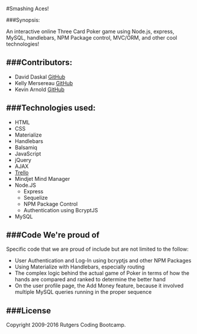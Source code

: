 #Smashing Aces!          


###Synopsis:

An interactive online Three Card Poker game using Node.js, express, MySQL, handlebars, NPM Package control, MVC/ORM, and other cool technologies!


###Contributors:  
---

* David Daskal [GitHub](https://github.com/DavidDaskal)  
* Kelly Mersereau [GitHub](https://github.com/kellymersereau)
* Kevin Arnold [GitHub](https://github.com/Kevarnold02)


###Technologies used:
---
* HTML
* CSS
 * Materialize
* Handlebars
* Balsamiq
* JavaScript
 * jQuery
 * AJAX
* [Trello](https://trello.com/smashingaces)
* Mindjet Mind Manager
* Node.JS
  * Express
  * Sequelize
  * NPM Package Control
  * Authentication using BcryptJS
* MySQL


###Code We're proud of
---
Specific code that we are proud of include but are not limited to the follow:
* User Authentication and Log-In using bcryptjs and other NPM Packages
* Using Materialize with Handlebars, especially routing
* The complex logic behind the actual game of Poker in terms of how the hands are compared and ranked to determine the better hand
* On the user profile page, the Add Money feature, because it involved multiple MySQL queries running in the proper sequence




###License
---
Copyright 2009-2016 Rutgers Coding Bootcamp.

